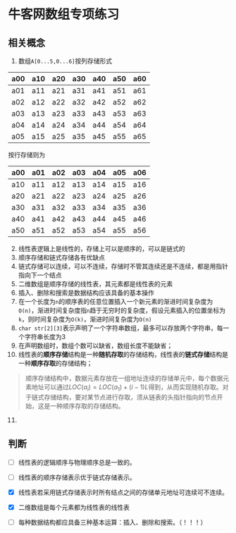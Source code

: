 # 牛客网数组专项练习

## 相关概念

1. 数组`A[0...5,0...6]`按列存储形式

| a00  | a10  | a20  | a30  | a40  | a50  | a60  |
| ---- | ---- | ---- | ---- | ---- | ---- | ---- |
| a01  | a11  | a21  | a31  | a41  | a51  | a61  |
| a02  | a12  | a22  | a32  | a42  | a52  | a62  |
| a03  | a13  | a23  | a33  | a43  | a53  | a63  |
| a04  | a14  | a24  | a34  | a44  | a54  | a64  |
| a05  | a15  | a25  | a35  | a45  | a55  | a65  |

按行存储则为

| a00  | a01  | a02  | a03  | a04  | a05  | a06  |
| ---- | ---- | ---- | ---- | ---- | ---- | ---- |
| a10  | a11  | a12  | a13  | a14  | a15  | a16  |
| a20  | a21  | a22  | a23  | a24  | a25  | a26  |
| a30  | a31  | a32  | a33  | a34  | a35  | a36  |
| a40  | a41  | a42  | a43  | a44  | a45  | a46  |
| a50  | a51  | a52  | a53  | a54  | a55  | a56  |

2. 线性表逻辑上是线性的，存储上可以是顺序的，可以是链式的
3. 顺序存储和链式存储各有优缺点
4. 链式存储可以连续，可以不连续，存储时不管其连续还是不连续，都是用指针指向下一个结点
5. 二维数组是顺序存储的线性表，其元素都是线性表的元素
6. 插入、删除和搜索是数据结构应该具备的基本操作
7. 在一个长度为`n`的顺序表的任意位置插入一个新元素的渐进时间复杂度为`O(n)`，渐进时间复杂度指`n`趋于无穷时的复杂度，假设元素插入的位置坐标为`k`，则时间复杂度为`O(k)`，渐进时间复杂度为`O(n)`
8. `char str[2][3]`表示声明了一个字符串数组，最多可以存放两个字符串，每一个字符串长度为3
9. 在声明数组时，数组个数可以缺省，数组长度不能缺省；
10. 线性表的**顺序存储**结构是一种**随机存取**的存储结构，线性表的**链式存储**结构是一种**顺序存取**的存储结构；

> 顺序存储结构中，数据元素存放在一组地址连续的存储单元中，每个数据元素地址可以通过$LOC(a_i) = LOC(a_1)+(i-1)L$得到，从而实现随机存取。对于链式存储结构，要对某节点进行存取，须从链表的头指针指向的节点开始，这是一种顺序存取的存储结构。

11. 



## 判断

- [ ] 线性表的逻辑顺序与物理顺序总是一致的。
- [ ] 线性表的顺序存储表示优于链式存储表示。
- [x] 线性表若采用链式存储表示时所有结点之间的存储单元地址可连续可不连续。
- [x] 二维数组是每个元素都为线性表的线性表 
- [ ] 每种数据结构都应具备三种基本运算：插入、删除和搜索。（！！！）









